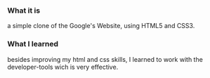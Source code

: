 ### What it is
a simple clone of the Google's Website, using HTML5 and CSS3.

### What I learned
besides improving my html and css skills, I learned to work with the developer-tools wich is very effective.